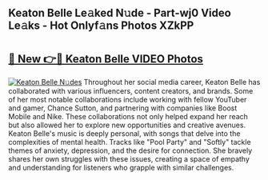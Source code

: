 ## Keaton Belle Le𝚊ked N𝚞de - Part-wj0 Video Le𝚊ks - Hot Onlyf𝚊ns Photos XZkPP

# <h2><a href="http://ab14376.deff.icu/?id=Keaton+Belle">🔗 New 👉🔴 Keaton Belle VIDEO Photos</a></h2>

[![Keaton Belle N𝚞des](https://i.imgur.com/rIISA9y.gif)](http://ab14376.deff.icu/?id=Keaton+Belle)
Throughout her social media career, Keaton Belle has collaborated with various influencers, content creators, and brands. Some of her most notable collaborations include working with fellow YouTuber and gamer, Chance Sutton, and partnering with companies like Boost Mobile and Nike. These collaborations not only helped expand her reach but also allowed her to explore new opportunities and creative avenues. Keaton Belle's music is deeply personal, with songs that delve into the complexities of mental health. Tracks like "Pool Party" and "Softly" tackle themes of anxiety, depression, and the desire for connection. She bravely shares her own struggles with these issues, creating a space of empathy and understanding for listeners who grapple with similar challenges.
